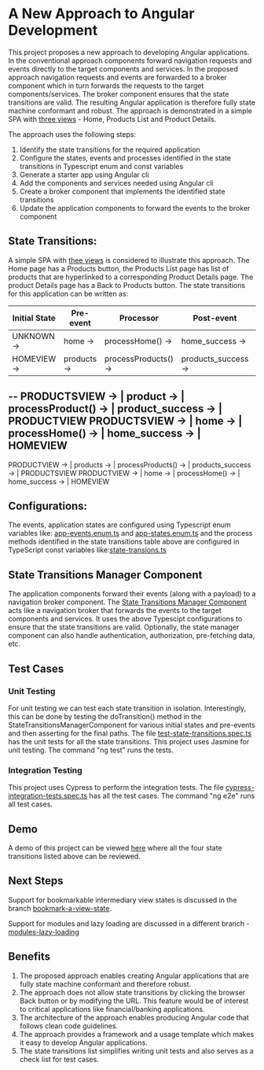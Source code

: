 # A New Approach to Angular Development

This project proposes a new approach to developing Angular applications. In the conventional approach components forward navigation requests and events directly to the target components and services. In the proposed approach navigation requests and events are forwarded to a broker component which in turn forwards the requests to the target components/services. The broker component ensures that the state transitions are valid. The resulting Angular application is therefore fully state machine conformant and robust. The approach is demonstrated in a simple SPA with [three views](https://mapteb.github.io/new-approach-to-angular-development/) - Home, Products List and Product Details.

The approach uses the following steps:

1. Identify the state transitions for the required application
2. Configure the states, events and processes identified in the state transitions in Typescript enum and const variables
3. Generate a starter app using Angular cli
4. Add the components and services needed using Angular cli
5. Create a broker component that implements the identified state transitions
6. Update the application components to forward the events to the broker component

## State Transitions:

A simple SPA with [thee views](https://mapteb.github.io/new-approach-to-angular-development) is considered to illustrate this approach. The Home page has a Products button, the Products List page has list of products that are hyperlinked to a corresponding Product Details page. The product Details page has a Back to Products button. The state transitions for this application can be written as:
   
<strong>Initial State</strong> | <strong>Pre-event</strong> | <strong>Processor</strong> | <strong>Post-event</strong>     | <strong>Final State</strong>
----------------- | ------------------ |------------------ | ------------------ | ------------------ 
  UNKNOWN       -> | home     -> | processHome()     -> | home_success     -> | HOMEVIEW
  HOMEVIEW      -> | products -> | processProducts() -> | products_success -> | PRODUCTSVIEW
  --
  PRODUCTSVIEW  -> | product  -> | processProduct()  -> | product_success  -> | PRODUCTVIEW
  PRODUCTSVIEW  -> | home     -> | processHome()     -> | home_success     -> | HOMEVIEW
  --
  PRODUCTVIEW   -> | products -> | processProducts() -> | products_success -> | PRODUCTSVIEW
  PRODUCTVIEW   -> | home     -> | processHome()     -> | home_success     -> | HOMEVIEW

## Configurations:

The events, application states are configured using Typescript enum variables like: [app-events.enum.ts](https://github.com/mapteb/new-approach-to-angular-development/blob/main/src/app/state-transitions-config/app-events.enum.ts) and [app-states.enum.ts](https://github.com/mapteb/new-approach-to-angular-development/blob/main/src/app/state-transitions-config/app-states.enum.ts) and the process methods identified in the state transitions table above are configured in TypeScript const variables like:[state-transions.ts](https://github.com/mapteb/new-approach-to-angular-development/blob/main/src/app/state-transitions-config/state-transitions.ts)

## State Transitions Manager Component

The application components forward their events (along with a payload) to a navigation broker component. The [State Transitions Manager Component](https://github.com/mapteb/new-approach-to-angular-development/blob/main/src/app/state-transitions-manager/state-transitions-manager.component.ts) acts like a navigation broker that forwards the events to the target components and services. It uses the above Typescipt configurations to ensure that the state transitions are valid. Optionally, the state manager component can also handle authentication, authorization, pre-fetching data, etc.  

## Test Cases

### Unit Testing
For unit testing we can test each state transition in isolation. Interestingly, this can be done by testing the doTransition() method in the StateTransitionsManagerComponent for various initial states and pre-events and then asserting for the final paths. The file [test-state-transitions.spec.ts](https://github.com/mapteb/new-approach-to-angular-development/blob/main/src/app/test/test-state-transitions.spec.ts) has the unit tests for all the state transitions. This project uses Jasmine for unit testing. The command "ng test" runs the tests.
### Integration Testing
This project uses Cypress to perform the integration tests. The file [cypress-integration-tests.spec.ts](https://github.com/mapteb/new-approach-to-angular-development/blob/main/cypress/integration/cypress-integration-tests.spec.ts) has all the test cases. The command "ng e2e" runs all test cases.

## Demo

A demo of this project can be viewed [here](https://mapteb.github.io/new-approach-to-angular-development) where all the four state transitions listed above can be reviewed.

## Next Steps

Support for bookmarkable intermediary view states is discussed in the branch [bookmark-a-view-state](https://github.com/mapteb/new-approach-to-angular-development/tree/bookmark-a-view-state).

Support for modules and lazy loading are discussed in a different branch - [modules-lazy-loading](https://github.com/mapteb/new-approach-to-angular-development/tree/modules-lazy-loading)

## Benefits

1. The proposed approach enables creating Angular applications that are fully state machine conformant and therefore robust.
2. The approach does not allow state transitions by clicking the browser Back button or by modifying the URL. This feature would be of interest to critical applications like financial/banking applications.
3. The architecture of the approach enables producing Angular code that follows clean code guidelines.
4. The approach provides a framework and a usage template which makes it easy to develop Angular applications.
5. The state transitions list simplifies writing unit tests and also serves as a check list for test cases.
